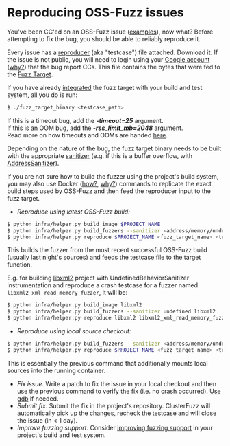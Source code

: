 # Reproducing OSS-Fuzz issues

You've been CC'ed on an OSS-Fuzz issue
([examples](https://bugs.chromium.org/p/oss-fuzz/issues/list?can=1&q=Type%3ABug%2CBug-Security)), now what?
Before attempting to fix the bug, you should be able to reliably reproduce it. 

Every issue has a [reproducer](glossary.md#reproducer) (aka "testcase") file attached.
Download it. If the issue is not public, you will need to login using your
[Google account](https://support.google.com/accounts/answer/176347?hl=en)
([why?](faq.md#why-we-require-an-e-mail-associated-with-a-google-account))
that the bug report CCs.
This file contains the bytes that were fed to the [Fuzz Target](http://libfuzzer.info/#fuzz-target).

If you have already [integrated](ideal_integration.md) the fuzz target with your build and test system, 
all you do is run:
```bash
$ ./fuzz_target_binary <testcase_path>
```

If this is a timeout bug, add the <b><i>-timeout=25</i></b> argument.<br />
If this is an OOM bug, add the <b><i>-rss_limit_mb=2048</i></b> argument.<br />
Read more on how timeouts and OOMs are handed [here](faq.md#how-do-you-handle-timeouts-and-ooms).

Depending on the nature of the bug, the fuzz target binary needs to be built with the appropriate [sanitizer](https://github.com/google/sanitizers)
(e.g. if this is a buffer overflow, with [AddressSanitizer](http://clang.llvm.org/docs/AddressSanitizer.html)).

If you are not sure how to build the fuzzer using the project's build system,
you may also use Docker ([how?](installing_docker.md), [why?](faq.md#why-do-you-use-docker)) commands 
to replicate the exact build steps used by OSS-Fuzz and then feed the reproducer input to the fuzz target.

- *Reproduce using latest OSS-Fuzz build:* 

```bash
$ python infra/helper.py build_image $PROJECT_NAME
$ python infra/helper.py build_fuzzers --sanitizer <address/memory/undefined> $PROJECT_NAME
$ python infra/helper.py reproduce $PROJECT_NAME <fuzz_target_name> <testcase_path>
```

  This builds the fuzzer from the most recent successful OSS-Fuzz build (usually last night's sources)
  and feeds the testcase file to the target function. 
  
  E.g. for building [libxml2](../projects/libxml2) project with UndefinedBehaviorSanitizer instrumentation 
  and reproduce a crash testcase for a fuzzer named `libxml2_xml_read_memory_fuzzer`, it will be: 

```bash
$ python infra/helper.py build_image libxml2
$ python infra/helper.py build_fuzzers --sanitizer undefined libxml2
$ python infra/helper.py reproduce libxml2 libxml2_xml_read_memory_fuzzer ~/Downloads/testcase
```

- *Reproduce using local source checkout:*

```bash
$ python infra/helper.py build_fuzzers --sanitizer <address/memory/undefined> $PROJECT_NAME <source_path>
$ python infra/helper.py reproduce $PROJECT_NAME <fuzz_target_name> <testcase_path>
```

  This is essentially the previous command that additionally mounts local sources into the running container.
- *Fix issue*. Write a patch to fix the issue in your local checkout and then use the previous command to verify the fix (i.e. no crash occurred). 
   [Use gdb](debugging.md#debugging-fuzzers-with-gdb) if needed.
- *Submit fix*. Submit the fix in the project's repository. ClusterFuzz will automatically pick up the changes, recheck the testcase and will close the issue (in &lt; 1 day).
- *Improve fuzzing support*. Consider [improving fuzzing support](ideal_integration.md) in your project's build and test system.
